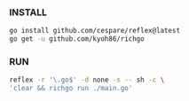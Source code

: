 ### INSTALL

```bash
go install github.com/cespare/reflex@latest
go get -u github.com/kyoh86/richgo
```

### RUN 

```bash
reflex -r '\.go$' -d none -s -- sh -c \
'clear && richgo run ./main.go' 
```
